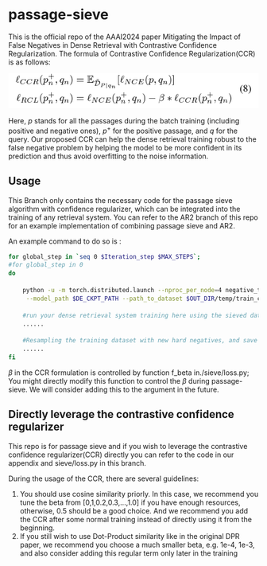 # passage-sieve

This is the official repo of the AAAI2024 paper Mitigating the Impact of False Negatives in Dense Retrieval with Contrastive Confidence Regularization. The formula of Contrastive Confidence Regularization(CCR) is as follows:


![formula](./asset/image.png)

Here, $p$ stands for all the passages during the batch training (including positive and negative ones), $p^+$ for the positive passage, and $q$ for the query. Our proposed CCR can help the dense retrieval training robust to the false negative problem by helping the model to be more confident in its prediction and thus avoid overfitting to the noise information.



## Usage

This Branch only contains the necessary code for the passage sieve algorithm with confidence regularizer, which can be integrated into the training of any retrieval system. You can refer to the AR2 branch of this repo for an example implementation of combining passage sieve and AR2.

An example command to do so is :

```bash
for global_step in `seq 0 $Iteration_step $MAX_STEPS`;
#for global_step in 0
do

    python -u -m torch.distributed.launch --nproc_per_node=4 negative_train.py --lr 1e-7 --num_hard_negatives 5 --epoch 1 --mode pos --num_negatives_eval 30 --renew True\
     --model_path $DE_CKPT_PATH --path_to_dataset $OUT_DIR/temp/train_ce.json --log_dir ../tb_log/NQar2_n30_$global_step > ../log/NQar2_$global_step.txt

    #run your dense retrieval system training here using the sieved dataset: $OUT_DIR/temp/train_ce.json
    ......

    #Resampling the training dataset with new hard negatives, and save the dataset to $OUT_DIR/temp/train_ce.json
    ......
fi
```
$\beta$ in the CCR formulation is controlled by function f_beta in./sieve/loss.py; You might directly modify this function to control the $\beta$ during passage-sieve. We will consider adding this to the argument in the future.

## Directly leverage the contrastive confidence regularizer

This repo is for passage sieve and if you wish to leverage the contrastive confidence regularizer(CCR) directly you can refer to the code in our appendix and sieve/loss.py in this branch.

During the usage of the CCR, there are several guidelines:

1. You should use cosine similarity priorly. In this case, we recommend you tune the beta from [0,1,0.2,0.3,...,1.0] if you have enough resources, otherwise, 0.5 should be a good choice. And we recommend you add the CCR after some normal training instead of directly using it from the beginning.
2. If you still wish to use Dot-Product similarity like in the original DPR paper, we recommend you choose a much smaller beta, e.g. 1e-4, 1e-3, and also consider adding this regular term only later in the training 
